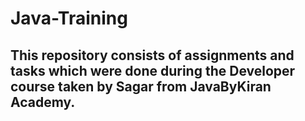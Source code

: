 # Java-Training
## This repository consists of assignments and tasks which were done during the Developer course taken by Sagar from JavaByKiran Academy.
